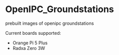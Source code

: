 # OpenIPC_Groundstations
prebuilt images of openipc groundstations

Current boards supported:
* Orange Pi 5 Plus
* Radxa Zero 3W

